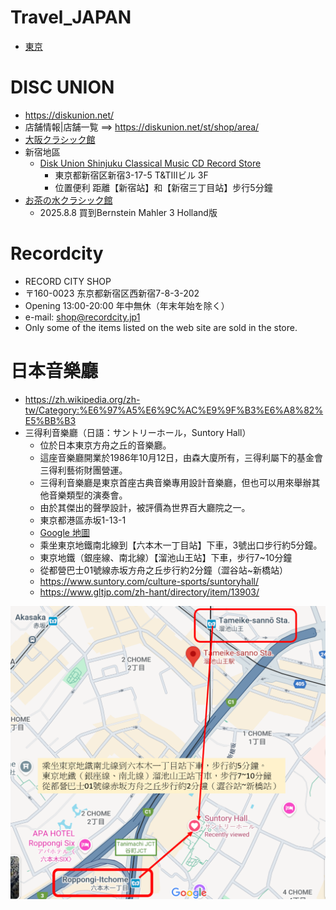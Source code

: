 # Travel_JAPAN
- [東京](./東京/readme.md)
# DISC UNION
- https://diskunion.net/
- 店舗情報|店舗一覧 ==> https://diskunion.net/st/shop/area/
- [大阪クラシック館](https://diskunion.net/shop/ct/osaka_classic)
- 新宿地區
  - [Disk Union Shinjuku Classical Music CD Record Store](https://diskunion.net/shop/ct/shinjuku_classic)
    - 東京都新宿区新宿3-17-5 T&TIIIビル 3F
    - 位置便利 距離【新宿站】和【新宿三丁目站】步行5分鐘
- [お茶の水クラシック館](https://diskunion.net/shop/ct/ocha_classic)
  - 2025.8.8 買到Bernstein Mahler 3 Holland版 
# Recordcity
- RECORD CITY SHOP
- 〒160-0023 东京都新宿区西新宿7-8-3-202
- Opening 13:00-20:00 年中無休（年末年始を除く）
- e-mail: shop@recordcity.jp1
- Only some of the items listed on the web site are sold in the store.
# 日本音樂廳
- https://zh.wikipedia.org/zh-tw/Category:%E6%97%A5%E6%9C%AC%E9%9F%B3%E6%A8%82%E5%BB%B3
- 三得利音樂廳（日語：サントリーホール，Suntory Hall）
  - 位於日本東京方舟之丘的音樂廳。
  - 這座音樂廳開業於1986年10月12日，由森大廈所有，三得利屬下的基金會三得利藝術財團營運。
  - 三得利音樂廳是東京首座古典音樂專用設計音樂廳，但也可以用來舉辦其他音樂類型的演奏會。
  - 由於其傑出的聲學設計，被評價為世界百大廳院之一。
  - 東京都港區赤坂1-13-1
  - [Google 地圖](https://www.google.com/maps?cid=3914990970027065298)
  - 乘坐東京地鐵南北線到【六本木一丁目站】下車，3號出口步行約5分鐘。
  - 東京地鐵（銀座線、南北線）【溜池山王站】下車，步行7~10分鐘
  - 從都營巴士01號線赤坂方舟之丘步行約2分鐘（澀谷站~新橋站）
  - https://www.suntory.com/culture-sports/suntoryhall/
  - https://www.gltjp.com/zh-hant/directory/item/13903/

![suntory_hall](suntory_hall.png)
